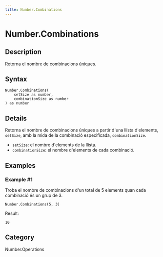 ```yaml
---
title: Number.Combinations
---
```


# Number.Combinations


## Description

Retorna el nombre de combinacions úniques.


## Syntax

```powerquery
Number.Combinations(
    setSize as number,
    combinationSize as number
) as number
```


## Details

Retorna el nombre de combinacions úniques a partir d'una llista d'elements, <code>setSize</code>, amb la mida de la combinació especificada, <code>combinationSize</code>.<ul>    <li><code>setSize</code>: el nombre d'elements de la llista.</li>    <li><code>combinationSize</code>: el nombre d'elements de cada combinació.</li></ul>


## Examples

### Example #1 
Troba el nombre de combinacions d&#39;un total de 5 elements quan cada combinació és un grup de 3.
```powerquery
Number.Combinations(5, 3)
```

Result: 
```powerquery
10
```




## Category
Number.Operations
